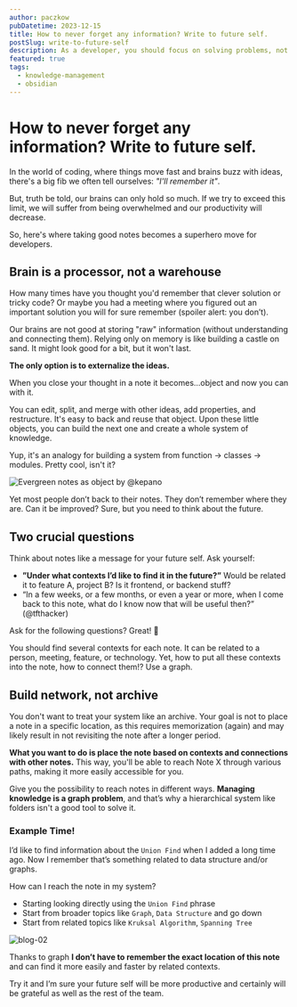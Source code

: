 ```yaml
---
author: paczkow
pubDatetime: 2023-12-15
title: How to never forget any information? Write to future self.
postSlug: write-to-future-self
description: As a developer, you should focus on solving problems, not storing information. Our brains aren't warehouses, delegate storing to your Second Brain
featured: true
tags:
  - knowledge-management
  - obsidian
---
```


# How to never forget any information? Write to future self.

In the world of coding, where things move fast and brains buzz with ideas, there's a big fib we often tell ourselves: _"I'll remember it"_.

But, truth be told, our brains can only hold so much. If we try to exceed this limit, we will suffer from being overwhelmed and our productivity will decrease.

So, here's where taking good notes becomes a superhero move for developers.

## Brain is a processor, not a warehouse

How many times have you thought you'd remember that clever solution or tricky code? Or maybe you had a meeting where you figured out an important solution you will for sure remember (spoiler alert: you don’t).

Our brains are not good at storing "raw" information (without understanding and connecting them). Relying only on memory is like building a castle on sand. It might look good for a bit, but it won't last.

**The only option is to externalize the ideas.**

When you close your thought in a note it becomes...object and now you can with it.

You can edit, split, and merge with other ideas, add properties, and restructure. It's easy to back and reuse that object. Upon these little objects, you can build the next one and create a whole system of knowledge.

Yup, it's an analogy for building a system from function -> classes -> modules. Pretty cool, isn't it?

![Evergreen notes as object by @kepano](@assets/images/be-kind-to-your-future-self/01.png)

Yet most people don’t back to their notes. They don’t remember where they are. Can it be improved? Sure, but you need to think about the future.

## Two crucial questions

Think about notes like a message for your future self. Ask yourself:

- **”Under what contexts I’d like to find it in the future?”** Would be related it to feature A, project B? Is it frontend, or backend stuff?
- “In a few weeks, or a few months, or even a year or more, when I come back to this note, what do I know now that will be useful then?” (@tfthacker)

Ask for the following questions? Great! 👏

You should find several contexts for each note. It can be related to a person, meeting, feature, or technology. Yet, how to put all these contexts into the note, how to connect them!? Use a graph.

## Build network, not archive

You don't want to treat your system like an archive. Your goal is not to place a note in a specific location, as this requires memorization (again) and may likely result in not revisiting the note after a longer period.

**What you want to do is place the note based on contexts and connections with other notes.** This way, you'll be able to reach Note X through various paths, making it more easily accessible for you.

Give you the possibility to reach notes in different ways. **Managing knowledge is a graph problem**, and that’s why a hierarchical system like folders isn't a good tool to solve it.

### Example Time!

I’d like to find information about the `Union Find` when I added a long time ago. Now I remember that’s something related to data structure and/or graphs.

How can I reach the note in my system?

- Starting looking directly using the `Union Find` phrase
- Start from broader topics like `Graph`, `Data Structure` and go down
- Start from related topics like `Kruksal Algorithm`, `Spanning Tree`

![blog-02](https://github.com/paczkow/paczkow.dev/assets/16765560/ec8d6575-6882-49e9-b717-e852eeeb2e28)

Thanks to graph **I don’t have to remember the exact location of this note** and can find it more easily and faster by related contexts.

Try it and I’m sure your future self will be more productive and certainly will be grateful as well as the rest of the team.
